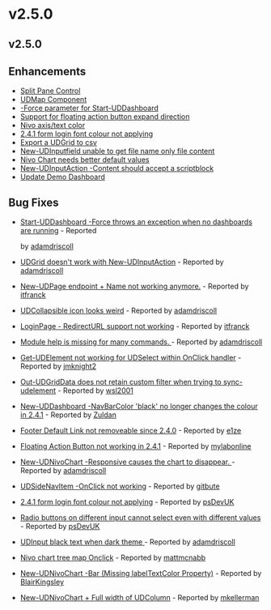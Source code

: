 # v2.5.0

## v2.5.0

## Enhancements

* [Split Pane Control](https://github.com/ironmansoftware/universal-dashboard/issues/906)
* [UDMap Component](https://github.com/ironmansoftware/universal-dashboard/issues/898)
* [-Force parameter for Start-UDDashboard](https://github.com/ironmansoftware/universal-dashboard/issues/877)
* [Support for floating action button expand direction](https://github.com/ironmansoftware/universal-dashboard/issues/875)
* [Nivo axis/text color](https://github.com/ironmansoftware/universal-dashboard/issues/851)
* [2.4.1 form login font colour not applying](https://github.com/ironmansoftware/universal-dashboard/issues/845)
* [Export a UDGrid to csv](https://github.com/ironmansoftware/universal-dashboard/issues/838)
* [New-UDInputfield unable to get file name only file content](https://github.com/ironmansoftware/universal-dashboard/issues/799)
* [Nivo Chart needs better default values](https://github.com/ironmansoftware/universal-dashboard/issues/738)
* [New-UDInputAction -Content should accept a scriptblock](https://github.com/ironmansoftware/universal-dashboard/issues/647)
* [Update Demo Dashboard](https://github.com/ironmansoftware/universal-dashboard/issues/618)

## Bug Fixes

* [Start-UDDashboard -Force throws an exception when no dashboards are running](https://github.com/ironmansoftware/universal-dashboard/issues/919) - Reported

  by [adamdriscoll](https://github.com/adamdriscoll)

* [UDGrid doesn't work with New-UDInputAction](https://github.com/ironmansoftware/universal-dashboard/issues/913) - Reported by [adamdriscoll](https://github.com/adamdriscoll)
* [New-UDPage endpoint + Name not working anymore.](https://github.com/ironmansoftware/universal-dashboard/issues/901) - Reported by [itfranck](https://github.com/itfranck)
* [UDCollapsible icon looks weird](https://github.com/ironmansoftware/universal-dashboard/issues/899) - Reported by [adamdriscoll](https://github.com/adamdriscoll)
* [LoginPage - RedirectURL support not working](https://github.com/ironmansoftware/universal-dashboard/issues/888) - Reported by [itfranck](https://github.com/itfranck)
* [Module help is missing for many commands. ](https://github.com/ironmansoftware/universal-dashboard/issues/878) - Reported by [adamdriscoll](https://github.com/adamdriscoll)
* [Get-UDElement not working for UDSelect within OnClick handler](https://github.com/ironmansoftware/universal-dashboard/issues/872) - Reported by [jmknight2](https://github.com/jmknight2)
* [Out-UDGridData does not retain custom filter when trying to sync-udelement](https://github.com/ironmansoftware/universal-dashboard/issues/866) - Reported by [wsl2001](https://github.com/wsl2001)
* [New-UDDashboard -NavBarColor 'black' no longer changes the colour in 2.4.1](https://github.com/ironmansoftware/universal-dashboard/issues/865) - Reported by [Zuldan](https://github.com/Zuldan)
* [Footer Default Link not removeable since 2.4.0](https://github.com/ironmansoftware/universal-dashboard/issues/863) - Reported by [e1ze](https://github.com/e1ze)
* [Floating Action  Button not working in 2.4.1](https://github.com/ironmansoftware/universal-dashboard/issues/862) - Reported by [mylabonline](https://github.com/mylabonline)
* [New-UDNivoChart -Responsive causes the chart to disappear. ](https://github.com/ironmansoftware/universal-dashboard/issues/861) - Reported by [adamdriscoll](https://github.com/adamdriscoll)
* [UDSideNavItem -OnClick not working](https://github.com/ironmansoftware/universal-dashboard/issues/853) - Reported by [gitbute](https://github.com/gitbute) 
* [2.4.1 form login font colour not applying](https://github.com/ironmansoftware/universal-dashboard/issues/845) - Reported by [psDevUK](https://github.com/psDevUK)
* [Radio buttons on different input cannot select even with different values](https://github.com/ironmansoftware/universal-dashboard/issues/844) - Reported by [psDevUK](https://github.com/psDevUK)
* [UDInput black text when dark theme ](https://github.com/ironmansoftware/universal-dashboard/issues/842) - Reported by [adamdriscoll](https://github.com/adamdriscoll)
* [Nivo chart tree map Onclick](https://github.com/ironmansoftware/universal-dashboard/issues/692) - Reported by [mattmcnabb](https://github.com/mattmcnabb)  
* [New-UDNivoChart -Bar \(Missing labelTextColor Property\)](https://github.com/ironmansoftware/universal-dashboard/issues/597) - Reported by [BlairKingsley](https://github.com/BlairKingsley)
* [New-UDNivoChart + Full width of UDColumn](https://github.com/ironmansoftware/universal-dashboard/issues/587) - Reported by [mkellerman](https://github.com/mkellerman)

